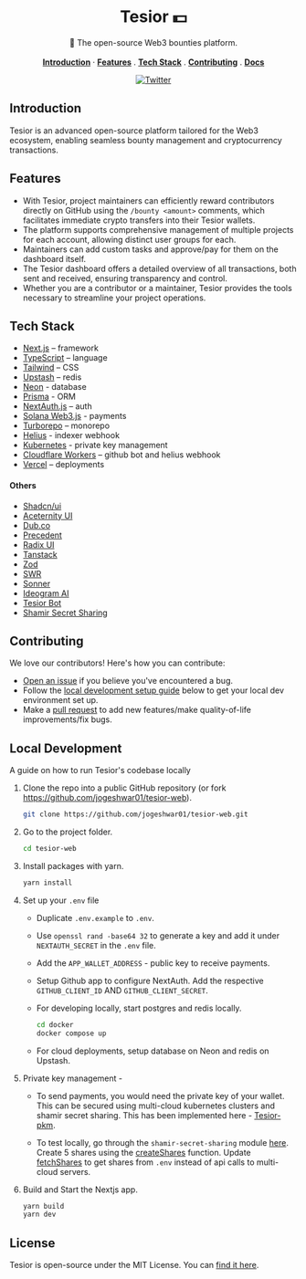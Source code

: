 <h1 align="center"> Tesior 💵</h1>

<p align="center">
    🤖 The open-source Web3 bounties platform.
    <br />
    <br />
    <a href="#introduction"><strong>Introduction</strong></a> ·
    <a href="#features"><strong>Features</strong></a> .
    <a href="#tech-stack"><strong>Tech Stack</strong></a> .
    <a href="#contributing"><strong>Contributing</strong></a> .
    <a href="https://github.com/jogeshwar01/tesior-web/blob/main/DOCS.md" target="_blank"><strong>Docs</strong></a>
</p>

<p align="center">
  <a href="https://x.com/jogeshwar01">
    <img src="https://img.shields.io/twitter/follow/jogeshwar01?style=flat&label=%40jogeshwar01&logo=twitter&color=0bf&logoColor=000" alt="Twitter" />
  </a>
</p>

## Introduction

Tesior is an advanced open-source platform tailored for the Web3 ecosystem, enabling seamless bounty management and cryptocurrency transactions.

## Features

- With Tesior, project maintainers can efficiently reward contributors directly on GitHub using the `/bounty <amount>` comments, which facilitates immediate crypto transfers into their Tesior wallets.
- The platform supports comprehensive management of multiple projects for each account, allowing distinct user groups for each.
- Maintainers can add custom tasks and approve/pay for them on the dashboard itself.
- The Tesior dashboard offers a detailed overview of all transactions, both sent and received, ensuring transparency and control.
- Whether you are a contributor or a maintainer, Tesior provides the tools necessary to streamline your project operations.

## Tech Stack

- [Next.js](https://nextjs.org/) – framework
- [TypeScript](https://www.typescriptlang.org/) – language
- [Tailwind](https://tailwindcss.com/) – CSS
- [Upstash](https://upstash.com/) – redis
- [Neon](https://neon.tech/) - database
- [Prisma](https://www.prisma.io/) - ORM
- [NextAuth.js](https://next-auth.js.org/) – auth
- [Solana Web3.js](https://github.com/solana-labs/solana-web3.js) - payments
- [Turborepo](https://turbo.build/repo) – monorepo
- [Helius](https://dev.helius.xyz/) - indexer webhook
- [Kubernetes](https://github.com/jogeshwar01/tesior-pkm) - private key management
- [Cloudflare Workers](https://hono.dev/docs/getting-started/cloudflare-workers) – github bot and helius webhook
- [Vercel](https://vercel.com/) – deployments

#### Others

- [Shadcn/ui](https://ui.shadcn.com/)
- [Aceternity UI](https://ui.aceternity.com/)
- [Dub.co](https://github.com/dubinc/dub)
- [Precedent](https://github.com/steven-tey/precedent)
- [Radix UI](https://www.radix-ui.com/)
- [Tanstack](https://tanstack.com/)
- [Zod](https://zod.dev/)
- [SWR](https://swr.vercel.app/)
- [Sonner](https://sonner.emilkowal.ski/)
- [Ideogram AI](https://ideogram.ai/)
- [Tesior Bot](https://github.com/apps/tesior-bot)
- [Shamir Secret Sharing](https://github.com/jogeshwar01/tesior-pkm)

## Contributing

We love our contributors! Here's how you can contribute:

- [Open an issue](https://github.com/jogeshwar01/tesior-web/issues) if you believe you've encountered a bug.
- Follow the [local development setup guide](#local-development-setup) below to get your local dev environment set up.
- Make a [pull request](https://github.com/jogeshwar01/tesior-web/pull) to add new features/make quality-of-life improvements/fix bugs.

## Local Development

A guide on how to run Tesior's codebase locally

1. Clone the repo into a public GitHub repository (or fork https://github.com/jogeshwar01/tesior-web).

   ```sh
   git clone https://github.com/jogeshwar01/tesior-web.git
   ```

2. Go to the project folder.

   ```sh
   cd tesior-web
   ```

3. Install packages with yarn.

   ```sh
   yarn install
   ```

4. Set up your `.env` file

   - Duplicate `.env.example` to `.env`.
   - Use `openssl rand -base64 32` to generate a key and add it under `NEXTAUTH_SECRET` in the `.env` file.
   - Add the `APP_WALLET_ADDRESS` - public key to receive payments.
   - Setup Github app to configure NextAuth. Add the respective `GITHUB_CLIENT_ID` AND `GITHUB_CLIENT_SECRET`.

   - For developing locally, start postgres and redis locally.

     ```sh
     cd docker
     docker compose up
     ```

   - For cloud deployments, setup database on Neon and redis on Upstash.

5. Private key management -

   - To send payments, you would need the private key of your wallet. This can be secured using multi-cloud kubernetes clusters and shamir secret sharing. This has been implemented here - [Tesior-pkm](https://github.com/jogeshwar01/tesior-pkm).

   - To test locally, go through the `shamir-secret-sharing` module [here](https://github.com/jogeshwar01/tesior-web/tree/main/apps/next-web/lib/shamirs-secret-sharing). Create 5 shares using the [createShares](https://github.com/jogeshwar01/tesior-web/blob/main/apps/next-web/lib/shamirs-secret-sharing/createShares.ts) function. Update [fetchShares](https://github.com/jogeshwar01/tesior-web/blob/main/apps/next-web/lib/shamirs-secret-sharing/recoverPrivateKey.ts) to get shares from `.env` instead of api calls to multi-cloud servers.

6. Build and Start the Nextjs app.

   ```sh
   yarn build
   yarn dev
   ```

## License

Tesior is open-source under the MIT License. You can [find it here](https://github.com/jogeshwar01/tesior-web/blob/main/LICENSE.md).
